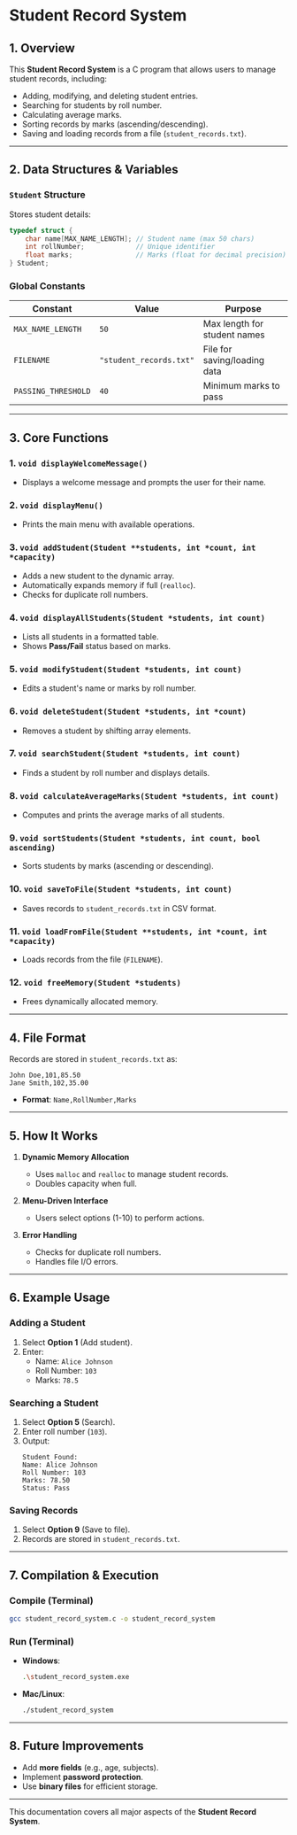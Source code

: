 # **Student Record System**  

## **1. Overview**  
This **Student Record System** is a C program that allows users to manage student records, including:  
- Adding, modifying, and deleting student entries.  
- Searching for students by roll number.  
- Calculating average marks.  
- Sorting records by marks (ascending/descending).  
- Saving and loading records from a file (`student_records.txt`).  

---

## **2. Data Structures & Variables**  

### **`Student` Structure**  
Stores student details:  
```c
typedef struct {
    char name[MAX_NAME_LENGTH]; // Student name (max 50 chars)
    int rollNumber;             // Unique identifier
    float marks;                // Marks (float for decimal precision)
} Student;
```

### **Global Constants**  
| Constant | Value | Purpose |
|----------|-------|---------|
| `MAX_NAME_LENGTH` | `50` | Max length for student names |
| `FILENAME` | `"student_records.txt"` | File for saving/loading data |
| `PASSING_THRESHOLD` | `40` | Minimum marks to pass |

---

## **3. Core Functions**  

### **1. `void displayWelcomeMessage()`**  
- Displays a welcome message and prompts the user for their name.  

### **2. `void displayMenu()`**  
- Prints the main menu with available operations.  

### **3. `void addStudent(Student **students, int *count, int *capacity)`**  
- Adds a new student to the dynamic array.  
- Automatically expands memory if full (`realloc`).  
- Checks for duplicate roll numbers.  

### **4. `void displayAllStudents(Student *students, int count)`**  
- Lists all students in a formatted table.  
- Shows **Pass/Fail** status based on marks.  

### **5. `void modifyStudent(Student *students, int count)`**  
- Edits a student's name or marks by roll number.  

### **6. `void deleteStudent(Student *students, int *count)`**  
- Removes a student by shifting array elements.  

### **7. `void searchStudent(Student *students, int count)`**  
- Finds a student by roll number and displays details.  

### **8. `void calculateAverageMarks(Student *students, int count)`**  
- Computes and prints the average marks of all students.  

### **9. `void sortStudents(Student *students, int count, bool ascending)`**  
- Sorts students by marks (ascending or descending).  

### **10. `void saveToFile(Student *students, int count)`**  
- Saves records to `student_records.txt` in CSV format.  

### **11. `void loadFromFile(Student **students, int *count, int *capacity)`**  
- Loads records from the file (`FILENAME`).  

### **12. `void freeMemory(Student *students)`**  
- Frees dynamically allocated memory.  

---

## **4. File Format**  
Records are stored in `student_records.txt` as:  
```
John Doe,101,85.50
Jane Smith,102,35.00
```
- **Format**: `Name,RollNumber,Marks`  

---

## **5. How It Works**  
1. **Dynamic Memory Allocation**  
   - Uses `malloc` and `realloc` to manage student records.  
   - Doubles capacity when full.  

2. **Menu-Driven Interface**  
   - Users select options (1-10) to perform actions.  

3. **Error Handling**  
   - Checks for duplicate roll numbers.  
   - Handles file I/O errors.  

---

## **6. Example Usage**  
### **Adding a Student**  
1. Select **Option 1** (Add student).  
2. Enter:  
   - Name: `Alice Johnson`  
   - Roll Number: `103`  
   - Marks: `78.5`  

### **Searching a Student**  
1. Select **Option 5** (Search).  
2. Enter roll number (`103`).  
3. Output:  
   ```
   Student Found:
   Name: Alice Johnson
   Roll Number: 103
   Marks: 78.50
   Status: Pass
   ```

### **Saving Records**  
1. Select **Option 9** (Save to file).  
2. Records are stored in `student_records.txt`.  

---

## **7. Compilation & Execution**  
### **Compile (Terminal)**  
```sh
gcc student_record_system.c -o student_record_system
```

### **Run (Terminal)**  
- **Windows**:  
  ```sh
  .\student_record_system.exe
  ```
- **Mac/Linux**:  
  ```sh
  ./student_record_system
  ```

---

## **8. Future Improvements**  
- Add **more fields** (e.g., age, subjects).  
- Implement **password protection**.  
- Use **binary files** for efficient storage.  

---

This documentation covers all major aspects of the **Student Record System**.
